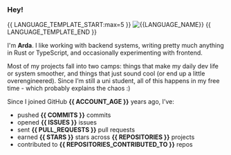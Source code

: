 ### Hey!

{{ LANGUAGE_TEMPLATE_START:max=5 }}
![{{LANGUAGE_NAME}}](https://img.shields.io/static/v1?style=flat-square&label=%E2%A0%80&color=555&labelColor={{LANGUAGE_COLOR:uri}}&message={{LANGUAGE_NAME:uri}}%EF%B8%B1{{LANGUAGE_PERCENT:uri}}%25)
{{ LANGUAGE_TEMPLATE_END }}

I'm **Arda**. I like working with backend systems, writing pretty much anything in Rust or TypeScript, and occasionally experimenting with frontend.

Most of my projects fall into two camps: things that make my daily dev life or system smoother, and things that just sound cool (or end up a little overengineered). Since I’m still a uni student, all of this happens in my free time - which probably explains the chaos :)


Since I joined GitHub **{{ ACCOUNT_AGE }}** years ago, I’ve:

* pushed **{{ COMMITS }}** commits
* opened **{{ ISSUES }}** issues
* sent **{{ PULL_REQUESTS }}** pull requests
* earned **{{ STARS }}** stars across **{{ REPOSITORIES }}** projects
* contributed to **{{ REPOSITORIES_CONTRIBUTED_TO }}** repos

